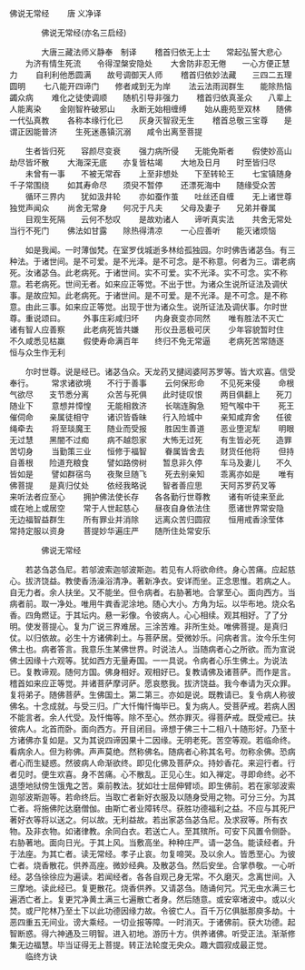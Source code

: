   佛说无常经
　　唐 义净译




　　　　佛说无常经(亦名三启经)

　　　　大唐三藏法师义静奉　制译
　　稽首归依无上士　　常起弘誓大悲心
　　为济有情生死流　　令得涅槃安隐处
　　大舍防非忍无倦　　一心方便正慧力
　　自利利他悉圆满　　故号调御天人师
　　稽首归依妙法藏　　三四二五理圆明
　　七八能开四谛门　　修者咸到无为岸
　　法云法雨润群生　　能除热恼蠲众病
　　难化之徒使调顺　　随机引导非强力
　　稽首归依真圣众　　八辈上人能离染
　　金刚智杵破邪山　　永断无始相缠缚
　　始从鹿苑至双林　　随佛一代弘真教
　　各称本缘行化已　　灰身灭智寂无生
　　稽首总敬三宝尊　　是谓正因能普济
　　生死迷愚镇沉溺　　咸令出离至菩提

　　生者皆归死　　容颜尽变衰
　　强力病所侵　　无能免斯者
　　假使妙高山　　劫尽皆坏散
　　大海深无底　　亦复皆枯竭
　　大地及日月　　时至皆归尽
　　未曾有一事　　不被无常吞
　　上至非想处　　下至转轮王
　　七宝镇随身　　千子常围绕
　　如其寿命尽　　须臾不暂停
　　还漂死海中　　随缘受众苦
　　循环三界内　　犹如汲井轮
　　亦如蚕作茧　　吐丝还自缠
　　无上诸世尊　　独觉声闻众
　　尚舍无常身　　何况于凡夫
　　父母及妻子　　兄弟并眷属
　　目观生死隔　　云何不愁叹
　　是故劝诸人　　谛听真实法
　　共舍无常处　　当行不死门
　　佛法如甘露　　除热得清凉
　　一心应善听　　能灭诸烦恼

　　如是我闻。一时薄伽梵。在室罗伐城逝多林给孤独园。尔时佛告诸苾刍。有三种法。于诸世间。是不可爱。是不光泽。是不可念。是不称意。何者为三。谓老病死。汝诸苾刍。此老病死。于诸世间。实不可爱。实不光泽。实不可念。实不称意。若老病死。世间无者。如来应正等觉。不出于世。为诸众生说所证法及调伏事。是故应知。此老病死。于诸世间。是不可爱。是不光泽。是不可念。是不称意。由此三事。如来应正等觉。出现于世为诸众生。说所证法及调伏事。尔时世尊。重说颂曰。
　　外事庄彩咸归坏　　内身衰变亦同然
　　唯有胜法不灭亡　　诸有智人应善察
　　此老病死皆共嫌　　形仪丑恶极可厌
　　少年容貌暂时住　　不久咸悉见枯羸
　　假使寿命满百年　　终归不免无常逼
　　老病死苦常随逐　　恒与众生作无利

　　尔时世尊。说是经已。诸苾刍众。天龙药叉揵闼婆阿苏罗等。皆大欢喜。信受奉行。
　　常求诸欲境　　不行于善事
　　云何保形命　　不见死来侵
　　命根气欲尽　　支节悉分离
　　众苦与死俱　　此时徒叹恨
　　两目俱翻上　　死刀随业下
　　意想并慞惶　　无能相救济
　　长喘连胸急　　短气喉中干
　　死王催伺命　　亲属徒相守
　　诸识皆昏昧　　行入险城中
　　亲知咸弃舍　　任彼绳牵去
　　将至琰魔王　　随业而受报
　　胜因生善道　　恶业堕泥犁
　　明眼无过慧　　黑闇不过痴
　　病不越怨家　　大怖无过死
　　有生皆必死　　造罪苦切身
　　当勤策三业　　恒修于福智
　　眷属皆舍去　　财货任他将
　　但持自善根　　险道充粮食
　　譬如路傍树　　暂息非久停
　　车马及妻儿　　不久皆如是
　　譬如群宿鸟　　夜聚旦随飞
　　死去别亲知　　乖离亦如是
　　唯有佛菩提　　是真归仗处
　　依经我略说　　智者善应思
　　天阿苏罗药叉等　　来听法者应至心
　　拥护佛法使长存　　各各勤行世尊教
　　诸有听徒来至此　　或在地上或居空
　　常于人世起慈心　　昼夜自身依法住
　　愿诸世界常安隐　　无边福智益群生
　　所有罪业并消除　　远离众苦归圆寂
　　恒用戒香涂莹体　　常持定服以资身
　　菩提妙华遍庄严　　随所住处常安乐

　　　　佛说无常经

　　若苾刍苾刍尼。若邬波索迦邬波斯迦。若见有人将欲命终。身心苦痛。应起慈心。拔济饶益。教使香汤澡浴清净。著新净衣。安详而坐。正念思惟。若病之人。自无力者。余人扶坐。又不能坐。但令病者。右胁著地。合掌至心。面向西方。当病者前。取一净处。唯用牛粪香泥涂地。随心大小。方角为坛。以华布地。烧众名香。四角燃证。于其坛内。悬一彩像。令彼病人。心心相续。观其相好。了了分明。使发菩提心。复为广说三界难居。三涂苦难。非所生处。唯佛菩提。是真归仗。以归依故。必生十方诸佛刹土。与菩萨居。受微妙乐。问病者言。汝今乐生何佛土也。病者答言。我意乐生某佛世界。时说法人。当随病者心之所欲。而为宣说佛土因缘十六观等。犹如西方无量寿国。一一具说。令病者心乐生佛土。为说法已。复教谛观。随何方国。佛身相好。观相好已。复教请佛及诸菩萨。而作是言。稽首如来应正等觉。并诸菩萨摩诃萨。愿哀愍我。拔济饶益。我今奉请为灭众罪。复将弟子。随佛菩萨。生佛国土。第二第三。亦如是说。既教请已。复令病人称彼佛名。十念成就。与受三归。广大忏悔忏悔毕已。复为病人。受菩萨戒。若病人困不能言者。余人代受。及忏悔等。除不至心。然亦罪灭。得菩萨戒。既受戒已。扶彼病人。北首而卧。面向西方。开目闭目。谛想于佛三十二相八十随形好。乃至十方诸佛亦复如是。又为其说四谛因果十二因缘。无明老死。苦空等观。若临命终。看病余人。但为称佛。声声莫绝。然称佛名。随病者心称其名号。勿称余佛。恐病者心而生疑惑。然彼病人命渐欲终。即见化佛及菩萨众。持妙香花。来迎行者。行者见时。便生欢喜。身不苦痛。心不散乱。正见心生。如入禅定。寻即命终。必不退堕地狱傍生饿鬼之苦。乘前教法。犹如壮士屈伸臂顷。即生佛前。若在家邬波索迦邬波斯迦等。若命终后。当取亡者新好衣服及以随身受用之物。可分三分。为其亡者。将施佛陀达磨僧伽。由斯亡者业障转尽。获胜功德福利之益。不应与其死尸著好衣等将以送之。何以故。无利益故。若出家苾刍苾刍尼。及求寂等。所有衣物。及非衣物。如诸律教。余同白衣。若送亡人。至其殡所。可安下风置令侧卧。右胁著地。面向日光。于其上风。当敷高坐。种种庄严。请一苾刍。能读经者。升于法座。为其亡者。读无常经。孝子止哀。勿复啼哭。及以余人。皆悉至心。为彼亡者。烧香散花。供养高座。微妙经典。及散苾刍。然后安坐。合掌恭敬。一心听经。苾刍徐徐应为遍读。若闻经者。各各自观己身无常。不久磨灭。念离世间。入三摩地。读此经已。复更散花。烧香供养。又请苾刍。随诵何咒。咒无虫水满三七遍洒亡者上。复更咒净黄土满三七遍散亡者身。然后随意。或安窣堵波中。或以火焚。或尸陀林乃至土下以此功德因缘力故。令彼亡人。百千万亿俱胝那庾多劫。十恶四重五无间业。谤大乘经。一切业报等障。一时消灭。于诸佛前。获大功德。起智断惑。得六神通及三明智。进入初地。游历十方。供养诸佛。听受正法。渐渐修集无边福慧。毕当证得无上菩提。转正法轮度无央众。趣大圆寂成最正觉。
　　临终方诀

